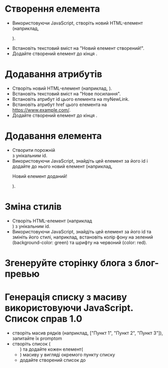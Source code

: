 # Створення елемента

-   Використовуючи JavaScript, створіть новий HTML-елемент (наприклад, <p>).
-   Встановіть текстовий вміст на "Новий елемент створений!".
-   Додайте створений елемент до кінця <body>.

# Додавання атрибутів

-   Створіть новий HTML-елемент (наприклад, <a>).
-   Встановіть текстовий вміст на "Нове посилання".
-   Встановіть атрибут id цього елемента на myNewLink.
-   Встановіть атрибут href цього елемента на https://www.example.com/.
-   Додайте створений елемент до кінця <body>.

# Додавання елемента

-   Створити порожній <div> з унікальним id.
-   Використовуючи JavaScript, знайдіть цей елемент за його id і додайте до нього новий елемент (наприклад, <p>Новий елемент доданий!</p>).

# Зміна стилів

-   Створіть HTML-елемент (наприклад <div>) з унікальним id.
-   Використовуючи JavaScript, знайдіть цей елемент за його id та змініть його стилі, наприклад, встановіть колір фону на зелений (background-color: green) та шрифту на червоний (color: red).





# Згенеруйте сторінку блога з блог-превью

# Генерація списку з масиву використовуючи JavaScript. Список справ 1.0

-   створіть масив рядків (наприклад, ["Пункт 1", "Пункт 2", "Пункт 3"]), запитайте їх promptom
-   створіть список (<ul>) та додайте кожен елемент(<li>) масиву у вигляді окремого пункту списку
-   додайте створений список до <body>
